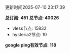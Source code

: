 更新时间2025-07-10 23:17:39

**总订阅: 451**
**总节点: 40026**
- vless节点: 15832
- hysteria2节点: 10

**google ping有效节点: 118**
